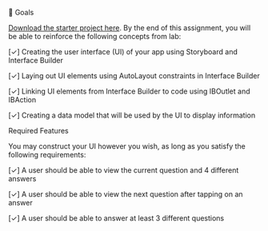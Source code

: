 🎯 Goals

[Download the starter project here](https://github.com/codepath/ios101-project3-trivia-starter). 
By the end of this assignment, you will be able to reinforce the following concepts from lab:

 [✓]   Creating the user interface (UI) of your app using Storyboard and Interface Builder
 
 [✓]   Laying out UI elements using AutoLayout constraints in Interface Builder
 
 [✓]   Linking UI elements from Interface Builder to code using IBOutlet and IBAction
 
 [✓]   Creating a data model that will be used by the UI to display information

Required Features

You may construct your UI however you wish, as long as you satisfy the following requirements:

  [✓] A user should be able to view the current question and 4 different answers
  
  [✓]  A user should be able to view the next question after tapping on an answer
  
  [✓] A user should be able to answer at least 3 different questions
